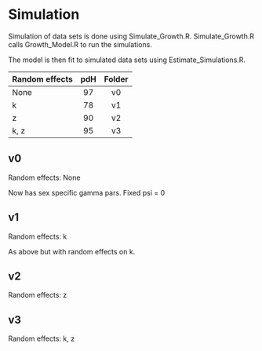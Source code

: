# Simulation

Simulation of data sets is done using Simulate_Growth.R. Simulate_Growth.R calls
Growth_Model.R to run the simulations.

The model is then fit to simulated data sets using Estimate_Simulations.R.


| Random effects | pdH | Folder |
| -------------- |:---:|:------:|
| None           | 97  | v0     |
| k              | 78  | v1     |
| z              | 90  | v2     |
| k, z           | 95  | v3     |


## v0

Random effects: None

Now has sex specific gamma pars. Fixed psi = 0


## v1

Random effects: k

As above but with random effects on k.


## v2

Random effects: z


## v3

Random effects: k, z




